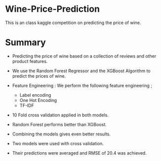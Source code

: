 # Wine-Price-Prediction
This is an class kaggle  competition on predicting the price of wine.

# Summary

* Predicting the price of wine based on a collection of reviews and other
product features.

* We use the Random Forest Regressor and the XGBoost Algorithm to
 predict the prices of wine.
 
 * Feature Engineering : We perform the following feature engineering ;
 
   * Label encoding
   * One Hot Encoding
   * TF-IDF
   
* 10 Fold cross validation applied in both models.

* Random Forest performs better than XGBoost.

* Combining the models gives even better results.
   
 
   
* Two models were used with cross validation. 

* Their predictions were averaged and RMSE of 20.4 was achieved.
